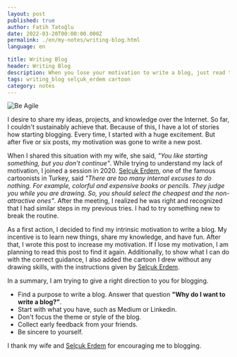 ```yaml
---
layout: post
published: true
author: Fatih Tatoğlu
date: 2022-03-20T00:00:00.000Z
permalink: ./en/my-notes/writing-blog.html
language: en

title: Writing Blog
header: Writing Blog
description: When you lose your motivation to write a blog, just read that post.
tags: writing_blog selçuk_erdem cartoon
category: notes
---
```


![Be Agile](../../image/be-agile-cartoon.jpg "Be Agile by Fatih Tatoğlu")

I desire to share my ideas, projects, and knowledge over the Internet. So far, I couldn't sustainably achieve that. Because of this, I have a lot of stories how starting blogging. Every time, I started with a huge excitement. But after five or six posts, my motivation was gone to write a new post.

When I shared this situation with my wife, she said, *"You like starting something, but you don't continue"*. While trying to understand my lack of motivation, I joined a session in 2020. [Selçuk Erdem](https://twitter.com/selcukerdem "Selçuk Erdem (@selcukerdem) / Twitter"), one of the famous cartoonists in Turkey, said *"There are too many internal excuses to do nothing. For example, colorful and expensive books or pencils. They judge you while you are drawing. So, you should select the cheapest and the non-attractive ones"*. After the meeting, I realized he was right and recognized that I had similar steps in my previous tries. I had to try something new to break the routine.

As a first action, I decided to find my intrinsic motivation to write a blog. My incentive is to learn new things, share my knowledge, and have fun. After that, I wrote this post to increase my motivation. If I lose my motivation, I am planning to read this post to find it again. Additionally, to show what I can do with the correct guidance, I also added the cartoon I drew without any drawing skills, with the instructions given by [Selçuk Erdem](https://twitter.com/selcukerdem "Selçuk Erdem (@selcukerdem) / Twitter").

In a summary, I am trying to give a right direction to you for blogging.

- Find a purpose to write a blog. Answer that question **"Why do I want to write a blog?"**.
- Start with what you have, such as Medium or Linkedin.
- Don't focus the theme or style of the blog.
- Collect early feedback from your friends.
- Be sincere to yourself.

I thank my wife and [Selçuk Erdem](https://twitter.com/selcukerdem "Selçuk Erdem (@selcukerdem) / Twitter") for encouraging me to blogging.

